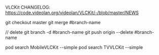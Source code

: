 VLCKit CHANGELOG:
https://code.videolan.org/videolan/VLCKit/-/blob/master/NEWS

git checkout master
git merge #branch-name

// delete
git branch -d #branch-name
git push origin --delete #branch-name

pod search MobileVLCKit --simple
pod search TVVLCKit --simple
